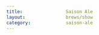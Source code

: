 ```yaml
---
title:                Saison Ale
layout:               brews/show
category:             saison-ale
---
```

